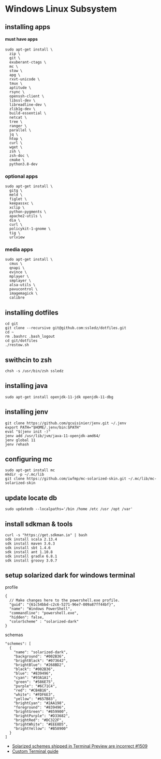 Windows Linux Subsystem
=======================

## installing apps

#### must have apps
```
sudo apt-get install \
  zip \
  git \
  exuberant-ctags \
  mc \
  stow \
  apg \
  rxvt-unicode \
  tmux \
  aptitude \
  rsync \
  openssh-client \
  libssl-dev \
  libreadline-dev \
  zlib1g-dev \
  build-essential \
  netcat \
  tree \
  ranger \
  parallel \
  jq \
  htop \
  curl \
  wget \
  zsh \
  zsh-doc \
  cmake \
  python3.8-dev
```

### optional apps
```
sudo apt-get install \ 
  gitg \
  meld \
  figlet \
  keepassxc \
  xclip \
  python-pygments \
  apache2-utils \
  dia \
  curl \
  policykit-1-gnome \
  tig \
  urlview 

```

### media apps
```
sudo apt-get install \
  cmus \
  qnapi \
  evince \
  mplayer \
  smplayer \
  alsa-utils \
  pavucontrol \
  imagemagick \
  calibre
```

## installing dotfiles
```
cd git
git clone --recursive git@github.com:ssledz/dotfiles.git
cd ~
rm .bashrc .bash_logout
cd git/dotfiles
./restow.sh
```

## swithcin to zsh
```
chsh -s /usr/bin/zsh ssledz
```

## installing java
```
sudo apt-get install openjdk-11-jdk openjdk-11-dbg
```

## installing jenv
```
git clone https://github.com/gcuisinier/jenv.git ~/.jenv
export PATH="$HOME/.jenv/bin:$PATH"
eval "$(jenv init -)"
jenv add /usr/lib/jvm/java-11-openjdk-amd64/
jenv global 11
jenv rehash
```

## configuring mc
```
sudo apt-get install mc
mkdir -p ~/.mc/lib
git clone https://github.com/iwfmp/mc-solarized-skin.git ~/.mc/lib/mc-solarized-skin
```

## update locate db
```
sudo updatedb --localpaths='/bin /home /etc /usr /opt /var'
```

## install sdkman & tools
```
curl -s "https://get.sdkman.io" | bash
sdk install scala 2.13.4
sdk install maven 3.6.3
sdk install sbt 1.4.6
sdk install ant 1.10.8
sdk install gradle 6.8.1
sdk install groovy 3.0.7
```

## setup solarized dark for windows terminal
profile
```
{
  // Make changes here to the powershell.exe profile.
  "guid": "{61c54bbd-c2c6-5271-96e7-009a87ff44bf}",
  "name": "Windows PowerShell",
  "commandline": "powershell.exe",
  "hidden": false,
  "colorScheme" : "solarized-dark"
}
```
schemas
```
"schemes": [
  {
    "name": "solarized-dark",
    "background": "#002B36",
    "brightBlack": "#073642",
    "brightBlue": "#268BD2",
    "black": "#002B36",
    "blue": "#839496",
    "cyan": "#93A1A1",
    "green": "#586E75",
    "purple": "#6C71C4",
    "red": "#CB4B16",
    "white": "#FDF6E3",
    "yellow": "#657B83",
    "brightCyan": "#2AA198",
    "foreground": "#839496",
    "brightGreen": "#859900",
    "brightPurple": "#D33682",
    "brightRed": "#DC322F",
    "brightWhite": "#EEE8D5",
    "brightYellow": "#B58900"
  }
]
```
* [Solarized schemes shipped in Terminal Preview are incorrect #1509](https://github.com/microsoft/terminal/issues/1509)
* [Custom Terminal guide](https://docs.microsoft.com/en-us/windows/terminal/custom-terminal-gallery/custom-schemes)
